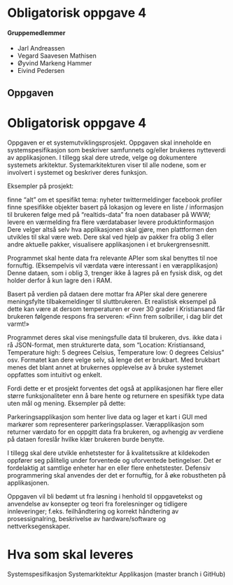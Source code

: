 # Obligatorisk oppgave 4 #

#### Gruppemedlemmer ####
* Jarl Andreassen 
* Vegard Saavesen Mathisen 
* Øyvind Markeng Hammer 
* Eivind Pedersen 

## Oppgaven ##

# Obligatorisk oppgave 4 #
Oppgaven er et systemutviklingsprosjekt. Oppgaven skal inneholde en systemspesifikasjon som beskriver samfunnets og/eller brukeres nytteverdi av applikasjonen. I tillegg skal dere utrede, velge og dokumentere systemets arkitektur.  Systemarkitekturen viser til alle nodene, som er involvert i systemet og beskriver deres funksjon.  

Eksempler på prosjekt:

finne “alt” om et spesifikt tema:
nyheter
twittermeldinger
facebook profiler
finne spesifikke objekter basert på lokasjon og levere en liste / informasjon til brukeren
følge med på “realtids-data” fra noen databaser på WWW; levere en værmelding fra flere værdatabaser
levere produktinformasjon
Dere velger altså selv hva applikasjonen skal gjøre, men plattformen den utvikles til skal være web. Dere skal ved hjelp av pakker fra oblig 3 eller andre aktuelle pakker, visualisere applikasjonen i et brukergrensesnitt.

Programmet skal hente data fra relevante APIer som skal benyttes til noe fornuftig. (Eksempelvis vil værdata være interessant i en værapplikasjon)  Denne dataen, som i oblig 3, trenger ikke å lagres på en fysisk disk, og det holder derfor å kun lagre den i RAM.

Basert på verdien på dataen dere mottar fra APIer skal dere generere meningsfylte tilbakemeldinger til sluttbrukeren. Et realistisk eksempel på dette kan være at dersom temperaturen er over 30 grader i Kristiansand får brukeren følgende respons fra serveren: «Finn frem solbriller, i dag blir det varmt!»

Programmet deres skal vise meningsfulle data til brukeren, dvs. ikke data i rå JSON-format, men strukturerte data, som “Location: Kristiansand, Temperature high: 5 degrees Celsius, Temperature low: 0 degrees Celsius” osv. Formatet kan dere velge selv, så lenge det er brukbart. Med brukbart menes det blant annet at brukernes opplevelse av å bruke systemet oppfattes som intuitivt og enkelt.

Fordi dette er et prosjekt forventes det også at applikasjonen har flere eller større funksjonaliteter enn å bare hente og returnere en spesifikk type data uten mål og mening. Eksempler på dette:

Parkeringsapplikasjon som henter live data og lager et kart i GUI med markører som representerer parkeringsplasser.
Værapplikasjon som returner værdato for en oppgitt data fra brukeren, og avhengig av verdiene på dataen foreslår hvilke klær brukeren burde benytte.
 

I tillegg skal dere utvikle enhetstester for å kvalitetssikre at kildekoden oppfører seg pålitelig under forventede og uforventede betingelser. Det er fordelaktig at samtlige enheter har en eller flere enhetstester. Defensiv programmering skal anvendes der det er fornuftig, for å øke robustheten på applikasjonen.

Oppgaven vil bli bedømt ut fra løsning i henhold til oppgavetekst og anvendelse av konsepter og teori fra forelesninger og tidligere innleveringer; f.eks. feilhåndtering og korrekt håndtering av prosessignalring, beskrivelse av hardware/software og nettverksegenskaper.

# Hva som skal leveres #
Systemspesifikasjon
Systemarkitektur
Applikasjon (master branch i GitHub)
